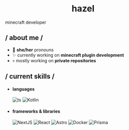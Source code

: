 <h1 align =center>hazel</h1>

minecraft developer

<h2> / about me /</h2>
  
- 🤍 **she/her** pronouns
- ✨ currently working on **minecraft plugin development**
- 💀 mostly working on **private repositories**
  
<h2> / current skills / </h2>
  
- <h4> languages </h4>
  <img src = "https://img.shields.io/badge/TypeScript-007ACC?style=for-the-badge&logo=typescript&logoColor=white" alt = "ts" />
  <img alt="Kotlin" src="https://img.shields.io/badge/-Kotlin-7f52ff?style=for-the-badge&logo=kotlin&logoColor=white" />
  
- <h4> frameworks & libraries </h4>
  <img src = "https://img.shields.io/badge/-Next.js-000000?style=for-the-badge&logo=next.js&logoColor=white" alt = "NextJS"  />
  <img src = "https://img.shields.io/badge/-React-61DAFB?style=for-the-badge&logo=react&logoColor=black" alt = "React" />
  <img src = "https://img.shields.io/badge/-Astro-000000?style=for-the-badge&logo=astro&logoColor=white" alt = "Astro" />
  <img alt="Docker" src="https://img.shields.io/badge/-Docker-2496ed?style=for-the-badge&logo=docker&logoColor=black" />
  <img alt="Prisma" src="https://img.shields.io/badge/-Prisma-fff?style=for-the-badge&logo=prisma&logoColor=black" />
  </br></br>
